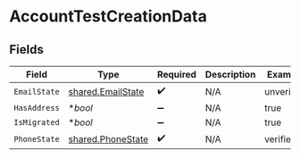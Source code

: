 # AccountTestCreationData


## Fields

| Field                                                  | Type                                                   | Required                                               | Description                                            | Example                                                |
| ------------------------------------------------------ | ------------------------------------------------------ | ------------------------------------------------------ | ------------------------------------------------------ | ------------------------------------------------------ |
| `EmailState`                                           | [shared.EmailState](../../models/shared/emailstate.md) | :heavy_check_mark:                                     | N/A                                                    | unverified                                             |
| `HasAddress`                                           | **bool*                                                | :heavy_minus_sign:                                     | N/A                                                    | true                                                   |
| `IsMigrated`                                           | **bool*                                                | :heavy_minus_sign:                                     | N/A                                                    | true                                                   |
| `PhoneState`                                           | [shared.PhoneState](../../models/shared/phonestate.md) | :heavy_check_mark:                                     | N/A                                                    | verified                                               |